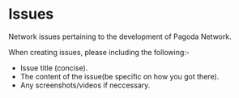 # Issues
Network issues pertaining to the development of Pagoda Network. 

When creating issues, please including the following:-
- Issue title (concise).
- The content of the issue(be specific on how you got there).
- Any screenshots/videos if neccessary.
